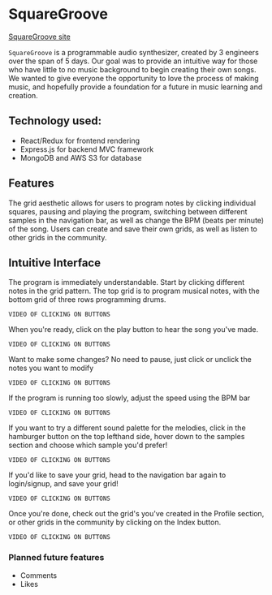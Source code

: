 # SquareGroove

[SquareGroove site](https://squaregroove.herokuapp.com/#/)

`SquareGroove` is a programmable audio synthesizer, created by 3 engineers over the span of 5 days. Our goal was to provide an intuitive way for those who have little to no music background to begin creating their own songs. We wanted to give everyone the opportunity to love the process of making music, and hopefully provide a foundation for a future in music learning and creation.

## Technology used:
* React/Redux for frontend rendering
* Express.js for backend MVC framework
* MongoDB and AWS S3 for database

## Features
The grid aesthetic allows for users to program notes by clicking individual squares, pausing and playing the program, switching between different samples in the navigation bar, as well as change the BPM (beats per minute) of the song.
Users can create and save their own grids, as well as listen to other grids in the community.


## Intuitive Interface
The program is immediately understandable. Start by clicking different notes in the grid pattern. The top grid is to program musical notes, with the bottom grid of three rows programming drums.
```
VIDEO OF CLICKING ON BUTTONS
```
When you're ready, click on the play button to hear the song you've made.
```
VIDEO OF CLICKING ON BUTTONS
```
Want to make some changes? No need to pause, just click or unclick the notes you want to modify
```
VIDEO OF CLICKING ON BUTTONS
```
If the program is running too slowly, adjust the speed using the BPM bar
```
VIDEO OF CLICKING ON BUTTONS
```
If you want to try a different sound palette for the melodies, click in the hamburger button on the top lefthand side, hover down to the samples section and choose which sample you'd prefer!
```
VIDEO OF CLICKING ON BUTTONS
```
If you'd like to save your grid, head to the navigation bar again to login/signup, and save your grid!
```
VIDEO OF CLICKING ON BUTTONS
```
Once you're done, check out the grid's you've created in the Profile section, or other grids in the community by clicking on the Index button.
```
VIDEO OF CLICKING ON BUTTONS
```

### Planned future features
* Comments
* Likes
